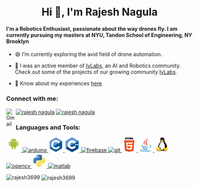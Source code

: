 <h1 align="center">Hi 👋, I'm Rajesh Nagula</h1>
<h4>I'm a Robotics Enthusiast,  passionate about the way drones fly. I am currently pursuing my masters at NYU, Tandon School of Engineering, NY Brooklyn</h4>

- 😄 I’m currently exploring the avid field of drone automation.

- 🔭 I was an active member of [IvLabs](https://www.ivlabs.in/), an AI and Robotics community. Check out some of the projects of our growing community [IvLabs](https://github.com/IvLabs).

- 📄 Know about my experiences [here](https://drive.google.com/file/d/1izOK3j0-zjgO7xRoysA7huOEnRwqwg6G/view?usp=sharing)

<h3 align="left">Connect with me:</h3>
<p align="left">
<a href="https://linkedin.com/in/rajesh nagula" target="blank"><img align="center" src="https://image.flaticon.com/icons/png/512/174/174857.png" alt="rajesh nagula" height="30" width="40" /></a>
  <a href="https://scholar.google.com/citations?hl=en&user=0KUeB8wAAAAJ&view_op=list_works&gmla=AJsN-F6q4taplelAq6hd31lEkk0ZHnIsYKDwqqt5NhQd9dMeB_ItxrlwJgBoJM7qPcwgfDn0fAc2fMyhrj6wWiT4DP6_6cuJ8jUJb8UamD5tFPVHufc1IJxD5i4YyP-0D8XDrU1TLYWuHWUwRe1w6_iM6zv3zPncyg" target="blank"><img align="center" src="https://upload.wikimedia.org/wikipedia/commons/thumb/c/c7/Google_Scholar_logo.svg/1024px-Google_Scholar_logo.svg.png" alt="rajesh nagula" height="30" width="40" /></a>
  <a target="_blank" href="mailto:rajeshn0811@gmail@gmail.com">
  <img align="left" alt="Gmail" width="26px" src="https://cdn4.iconfinder.com/data/icons/logos-brands-in-colors/48/google-gmail-512.png" />
</a>
</p>

<h3 align="left">Languages and Tools:</h3>
 
<p align="left"> <a href="https://developer.android.com" target="_blank"> <img src="https://raw.githubusercontent.com/devicons/devicon/master/icons/android/android-original-wordmark.svg" alt="android" width="40" height="40"/> </a> <a href="https://www.arduino.cc/" target="_blank"> <img src="https://cdn.worldvectorlogo.com/logos/arduino-1.svg" alt="arduino" width="40" height="40"/> </a> <a href="https://www.cprogramming.com/" target="_blank"> <img src="https://raw.githubusercontent.com/devicons/devicon/master/icons/c/c-original.svg" alt="c" width="40" height="40"/> </a> <a href="https://www.w3schools.com/cpp/" target="_blank"> <img src="https://raw.githubusercontent.com/devicons/devicon/master/icons/cplusplus/cplusplus-original.svg" alt="cplusplus" width="40" height="40"/> </a> <a href="https://firebase.google.com/" target="_blank"> <img src="https://www.vectorlogo.zone/logos/firebase/firebase-icon.svg" alt="firebase" width="40" height="40"/> </a> <a href="https://git-scm.com/" target="_blank"> <img src="https://www.vectorlogo.zone/logos/git-scm/git-scm-icon.svg" alt="git" width="40" height="40"/> </a> <a href="https://www.w3.org/html/" target="_blank"> <img src="https://raw.githubusercontent.com/devicons/devicon/master/icons/html5/html5-original-wordmark.svg" alt="html5" width="40" height="40"/> </a> <a href="https://www.java.com" target="_blank"> <img src="https://raw.githubusercontent.com/devicons/devicon/master/icons/java/java-original.svg" alt="java" width="40" height="40"/> </a> <a href="https://www.linux.org/" target="_blank"> <img src="https://raw.githubusercontent.com/devicons/devicon/master/icons/linux/linux-original.svg" alt="linux" width="40" height="40"/> </a> <a href="https://opencv.org/" target="_blank"> <img src="https://www.vectorlogo.zone/logos/opencv/opencv-icon.svg" alt="opencv" width="40" height="40"/> </a> <a href="https://www.python.org" target="_blank"> <img src="https://raw.githubusercontent.com/devicons/devicon/master/icons/python/python-original.svg" alt="python" width="40" height="40"/> </a> 
<a href="https://in.mathworks.com/" target="_blank"> <img src="https://upload.wikimedia.org/wikipedia/commons/thumb/2/21/Matlab_Logo.png/667px-Matlab_Logo.png" alt="matlab" width="40" height="40"/> </a>
 
 </p>
<p><img align="left" src="https://github-readme-stats.vercel.app/api/top-langs?username=rajesh3699&show_icons=true&locale=en&layout=compact&theme=dark" alt="rajesh3699" /></p>

<p>&nbsp;<img align="center" src="https://github-readme-stats.vercel.app/api?username=rajesh3699&show_icons=true&locale=en&theme=dark" alt="rajesh3699" /></p>

